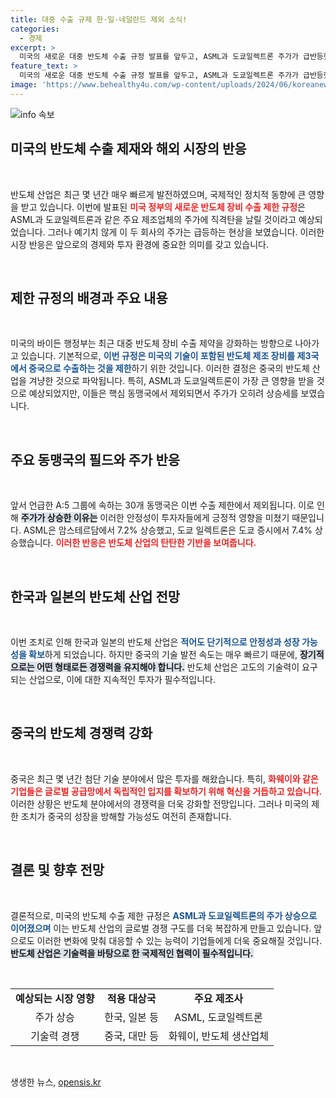 ```yaml
---
title: 대중 수출 규제 한·일·네덜란드 제외 소식!
categories:
  - 경제
excerpt: >
  미국의 새로운 대중 반도체 수출 규정 발표를 앞두고, ASML과 도쿄일렉트론 주가가 급반등했습니다. 한국과 일본 등 동맹국 제외 소식에 시장이 활짝 웃고 있습니다! 투자자들은 지금이 기회의 순간!
feature_text: >
  미국의 새로운 대중 반도체 수출 규정 발표를 앞두고, ASML과 도쿄일렉트론 주가가 급반등했습니다. 한국과 일본 등 동맹국 제외 소식에 시장이 활짝 웃고 있습니다! 투자자들은 지금이 기회의 순간!
image: 'https://www.behealthy4u.com/wp-content/uploads/2024/06/koreanews.jpg'
---
```


<p><img src="https://www.behealthy4u.com/wp-content/uploads/2024/06/koreanews.jpg" alt="info 속보" /></p>

<h2 data-ke-size="size26">미국의 반도체 수출 제재와 해외 시장의 반응</h2>

<p data-ke-size="size16">&nbsp;</p>

<p>반도체 산업은 최근 몇 년간 매우 빠르게 발전하였으며, 국제적인 정치적 동향에 큰 영향을 받고 있습니다. 이번에 발표된 <b><span style="color: #ee2323;">미국 정부의 새로운 반도체 장비 수출 제한 규정</span></b>은 ASML과 도쿄일렉트론과 같은 주요 제조업체의 주가에 직격탄을 날릴 것이라고 예상되었습니다. 그러나 예기치 않게 이 두 회사의 주가는 급등하는 현상을 보였습니다. 이러한 시장 반응은 앞으로의 경제와 투자 환경에 중요한 의미를 갖고 있습니다.</p>

<p data-ke-size="size16">&nbsp;</p>

<h2 data-ke-size="size26">제한 규정의 배경과 주요 내용</h2>

<p data-ke-size="size16">&nbsp;</p>

<p>미국의 바이든 행정부는 최근 대중 반도체 장비 수출 제약을 강화하는 방향으로 나아가고 있습니다. 기본적으로, <b><span style="color: #1a5490;">이번 규정은 미국의 기술이 포함된 반도체 제조 장비를 제3국에서 중국으로 수출하는 것을 제한</span></b>하기 위한 것입니다. 이러한 결정은 중국의 반도체 산업을 겨냥한 것으로 파악됩니다. 특히, ASML과 도쿄일렉트론이 가장 큰 영향을 받을 것으로 예상되었지만, 이들은 핵심 동맹국에서 제외되면서 주가가 오히려 상승세를 보였습니다.</p>

<p data-ke-size="size16">&nbsp;</p>

<h2 data-ke-size="size26">주요 동맹국의 필드와 주가 반응</h2>

<p data-ke-size="size16">&nbsp;</p>

<p>앞서 언급한 A:5 그룹에 속하는 30개 동맹국은 이번 수출 제한에서 제외됩니다. 이로 인해 <b><span style="background-color: #21538527;">주가가 상승한 이유는</span></b> 이러한 안정성이 투자자들에게 긍정적 영향을 미쳤기 때문입니다. ASML은 암스테르담에서 7.2% 상승했고, 도쿄 일렉트론은 도쿄 증시에서 7.4% 상승했습니다. <b><span style="color: #ee2323;">이러한 반응은 반도체 산업의 탄탄한 기반을 보여줍니다.</span></b>  </p>

<p data-ke-size="size16">&nbsp;</p>

<h2 data-ke-size="size26">한국과 일본의 반도체 산업 전망</h2>

<p data-ke-size="size16">&nbsp;</p>

<p>이번 조치로 인해 한국과 일본의 반도체 산업은 <b><span style="color: #1a5490;">적어도 단기적으로 안정성과 성장 가능성을 확보</span></b>하게 되었습니다. 하지만 중국의 기술 발전 속도는 매우 빠르기 때문에, <b><span style="background-color: #21538527;">장기적으로는 어떤 형태로든 경쟁력을 유지해야 합니다.</span></b> 반도체 산업은 고도의 기술력이 요구되는 산업으로, 이에 대한 지속적인 투자가 필수적입니다.</p>

<p data-ke-size="size16">&nbsp;</p>

<h2 data-ke-size="size26">중국의 반도체 경쟁력 강화</h2>

<p data-ke-size="size16">&nbsp;</p>

<p>중국은 최근 몇 년간 첨단 기술 분야에서 많은 투자를 해왔습니다. 특히, <b><span style="color: #ee2323;">화웨이와 같은 기업들은 글로벌 공급망에서 독립적인 입지를 확보하기 위해 혁신을 거듭하고 있습니다.</span></b> 이러한 상황은 반도체 분야에서의 경쟁력을 더욱 강화할 전망입니다. 그러나 미국의 제한 조치가 중국의 성장을 방해할 가능성도 여전히 존재합니다.</p>

<p data-ke-size="size16">&nbsp;</p>

<h2 data-ke-size="size26">결론 및 향후 전망</h2>

<p data-ke-size="size16">&nbsp;</p>

<p>결론적으로, 미국의 반도체 수출 제한 규정은 <b><span style="color: #1a5490;">ASML과 도쿄일렉트론의 주가 상승으로 이어졌으며</span></b> 이는 반도체 산업의 글로벌 경쟁 구도를 더욱 복잡하게 만들고 있습니다. 앞으로도 이러한 변화에 맞춰 대응할 수 있는 능력이 기업들에게 더욱 중요해질 것입니다. <b><span style="background-color: #21538527;">반도체 산업은 기술력을 바탕으로 한 국제적인 협력이 필수적입니다.</span></b></p>

<p data-ke-size="size16">&nbsp;</p>

<table>
<tr>
<td style="text-align: center; height: 17px;"><b>예상되는 시장 영향</b></td>
<td style="text-align: center; height: 17px;"><b>적용 대상국</b></td>
<td style="text-align: center; height: 17px;"><b>주요 제조사</b></td>
</tr>
<tr>
<td style="text-align: center; height: 17px;">주가 상승</td>
<td style="text-align: center; height: 17px;">한국, 일본 등</td>
<td style="text-align: center; height: 17px;">ASML, 도쿄일렉트론</td>
</tr>
<tr>
<td style="text-align: center; height: 17px;">기술력 경쟁</td>
<td style="text-align: center; height: 17px;">중국, 대만 등</td>
<td style="text-align: center; height: 17px;">화웨이, 반도체 생산업체</td>
</tr>
</table>

<p data-ke-size="size16">&nbsp;</p>
생생한 뉴스, <a href="https://opensis.kr" rel="dofollow">opensis.kr</a>


